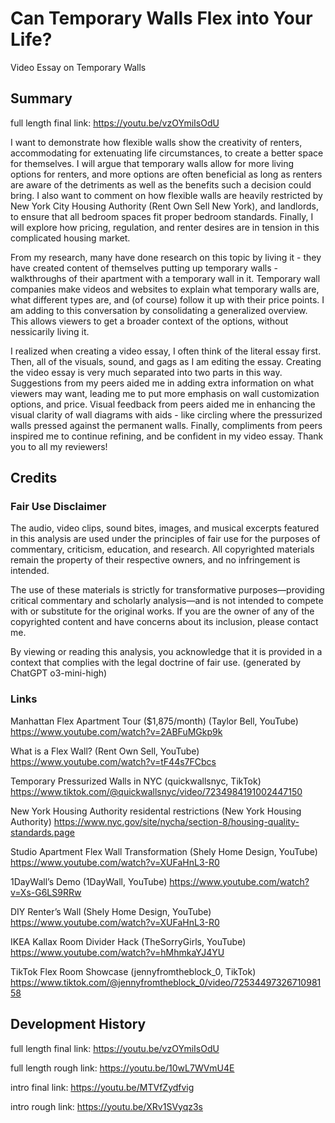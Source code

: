 # Can Temporary Walls Flex into Your Life?
Video Essay on Temporary Walls

## Summary

full length final link: https://youtu.be/vzOYmiIsOdU


I want to demonstrate how flexible walls show the creativity of renters, accommodating for extenuating life circumstances, to create a better space for themselves. I will argue that temporary walls allow for more living options for renters, and more options are often beneficial as long as renters are aware of the detriments as well as the benefits such a decision could bring. I also want to comment on how flexible walls are heavily restricted by New York City Housing Authority (Rent Own Sell New York), and landlords, to ensure that all bedroom spaces fit proper bedroom standards. Finally, I will explore how pricing, regulation, and renter desires are in tension in this complicated housing market.

From my research, many have done research on this topic by living it - they have created content of themselves putting up temporary walls - walkthroughs of their apartment with a temporary wall in it. Temporary wall companies make videos and websites to explain what temporary walls are, what different types are, and (of course) follow it up with their price points. I am adding to this conversation by consolidating a generalized overview. This allows viewers to get a broader context of the options, without nessicarily living it.

I realized when creating a video essay, I often think of the literal essay first. Then, all of the visuals, sound, and gags as I am editing the essay. Creating the video essay is very much separated into two parts in this way.
Suggestions from my peers aided me in adding extra information on what viewers may want, leading me to put more emphasis on wall customization options, and price. Visual feedback from peers aided me in enhancing the visual clarity of wall diagrams with aids - like circling where the pressurized walls pressed against the permanent walls. Finally, compliments from peers inspired me to continue refining, and be confident in my video essay. Thank you to all my reviewers!

## Credits

### Fair Use Disclaimer

The audio, video clips, sound bites, images, and musical excerpts featured in this analysis are used under the principles of fair use for the purposes of commentary, criticism, education, and research. All copyrighted materials remain the property of their respective owners, and no infringement is intended.

The use of these materials is strictly for transformative purposes—providing critical commentary and scholarly analysis—and is not intended to compete with or substitute for the original works. If you are the owner of any of the copyrighted content and have concerns about its inclusion, please contact me.

By viewing or reading this analysis, you acknowledge that it is provided in a context that complies with the legal doctrine of fair use. (generated by ChatGPT o3-mini-high)

### Links

Manhattan Flex Apartment Tour ($1,875/month) (Taylor Bell, YouTube)
https://www.youtube.com/watch?v=2ABFuMGkp9k

What is a Flex Wall? (Rent Own Sell, YouTube)
https://www.youtube.com/watch?v=tF44s7FCbcs

Temporary Pressurized Walls in NYC (quickwallsnyc, TikTok)
https://www.tiktok.com/@quickwallsnyc/video/7234984191002447150

New York Housing Authority residental restrictions (New York Housing Authority)
https://www.nyc.gov/site/nycha/section-8/housing-quality-standards.page

Studio Apartment Flex Wall Transformation (Shely Home Design, YouTube)
https://www.youtube.com/watch?v=XUFaHnL3-R0

1DayWall’s Demo (1DayWall, YouTube)
https://www.youtube.com/watch?v=Xs-G6LS9RRw

DIY Renter’s Wall (Shely Home Design, YouTube)
https://www.youtube.com/watch?v=XUFaHnL3-R0

IKEA Kallax Room Divider Hack (TheSorryGirls, YouTube)
https://www.youtube.com/watch?v=hMhmkaYJ4YU

TikTok Flex Room Showcase (jennyfromtheblock_0, TikTok)
https://www.tiktok.com/@jennyfromtheblock_0/video/7253449732671098158

## Development History

full length final link: https://youtu.be/vzOYmiIsOdU

full length rough link: https://youtu.be/10wL7WVmU4E

intro final link: https://youtu.be/MTVfZydfvig

intro rough link: https://youtu.be/XRv1SVyqz3s
